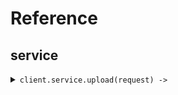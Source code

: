 # Reference
## service
<details><summary><code>client.service.upload(request) -> </code></summary>
<dl>
<dd>

#### 🔌 Usage

<dl>
<dd>

<dl>
<dd>

```ruby
client.service.upload();
```
</dd>
</dl>
</dd>
</dl>


</dd>
</dl>
</details>

